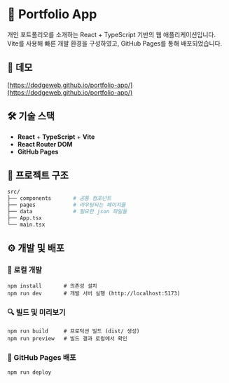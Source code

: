 # 🎨 Portfolio App

개인 포트폴리오를 소개하는 React + TypeScript 기반의 웹 애플리케이션입니다.  
Vite를 사용해 빠른 개발 환경을 구성하였고, GitHub Pages를 통해 배포되었습니다.

## 🚀 데모

[https://dodgeweb.github.io/portfolio-app/](https://dodgeweb.github.io/portfolio-app/)

## 🛠 기술 스택

- **React** + **TypeScript** + **Vite**
- **React Router DOM**
- **GitHub Pages**

## 📁 프로젝트 구조

```bash
src/
├── components       # 공통 컴포넌트
├── pages            # 라우팅되는 페이지들
├── data             # 필요한 json 파일들
├── App.tsx
└── main.tsx
```

## ⚙️ 개발 및 배포

### 🧩 로컬 개발

```
npm install       # 의존성 설치
npm run dev       # 개발 서버 실행 (http://localhost:5173)
```

### 🔍 빌드 및 미리보기

```
npm run build     # 프로덕션 빌드 (dist/ 생성)
npm run preview   # 빌드 결과 로컬에서 확인
```

### 🚀 GitHub Pages 배포

```
npm run deploy
```
